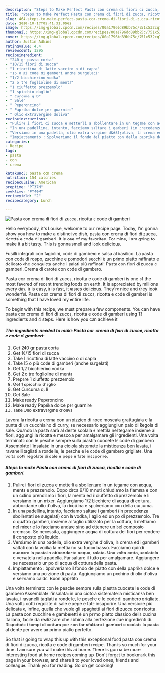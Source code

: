 ```yaml
---
description: "Steps to Make Perfect Pasta con crema di fiori di zucca, ricotta e code di gamberi"
title: "Steps to Make Perfect Pasta con crema di fiori di zucca, ricotta e code di gamberi"
slug: 464-steps-to-make-perfect-pasta-con-crema-di-fiori-di-zucca-ricotta-e-code-di-gamberi
date: 2020-10-17T05:41:31.056Z
image: https://img-global.cpcdn.com/recipes/00a1796dd89bb75c/751x532cq70/pasta-con-crema-di-fiori-di-zucca-ricotta-e-code-di-gamberi-recipe-main-photo.jpg
thumbnail: https://img-global.cpcdn.com/recipes/00a1796dd89bb75c/751x532cq70/pasta-con-crema-di-fiori-di-zucca-ricotta-e-code-di-gamberi-recipe-main-photo.jpg
cover: https://img-global.cpcdn.com/recipes/00a1796dd89bb75c/751x532cq70/pasta-con-crema-di-fiori-di-zucca-ricotta-e-code-di-gamberi-recipe-main-photo.jpg
author: Justin Adkins
ratingvalue: 4.4
reviewcount: 1295
recipeingredient:
- "240 gr pasta corta"
- "10/15 fiori di zucca"
- "1 ricottina di latte vaccino o di capra"
- "15 o pi code di gamberi anche surgelati"
- "1/2 bicchierino vodka"
- "2 o tre foglioline di menta"
- "1 ciuffetto prezzemolo"
- "1 spicchio daglio"
- " Curcuma q B"
- " Sale"
- " Peperoncino"
- " Paprika dolce per guarnire"
- " Olio extravergine doliva"
recipeinstructions:
- "Pulire i fiori di zucca e metterli a sbollentare in un tegame con acqua, menta e prezzemolo. Dopo circa 9/10 minuti chiudiamo la fiamma e con un colino prendiamo i fiori, la menta ed il ciuffetto di prezzemolo e li versiamo in un mixer. Aggiungiamo 1/2 bicchiere di acqua di cottura, abbondante olio d&#39;oliva, la ricottina e spolveriamo con della curcuma."
- "In una padellina, intanto, facciamo saltare i gamberi (in precedenza sbollentati se surgelati) con la vodka, l&#39;aglio ed un po di prezzemolo. Tre o quattro gamberi, insieme all&#39;aglio utilizzato per la cottura, li mettiamo nel mixer e lo facciamo andare sino ad ottenere un bel composto cremoso. Se necessita, aggiungere acqua di cottura dei fiori per rendere il composto più liquido."
- "Versiamo in una padella, olio extra vergine d&#39;oliva, la crema ed i gamberi saltati con la vodka la mettiamo su fuoco basso. Facciamo quindi cuocere la pasta in abbondante acqua, salata. Una volta cotta, scolatela e versatela nella padella. Far saltare il tutto per amalgamare. Aggiungere se necessario un po di acqua di cottura della pasta."
- "Impiattamento : Spolveriamo il fondo del piatto con della paprika dolce e versiamo una porzione di pasta. Aggiungiamo un pochino di olio d&#39;oliva e serviamo caldo. Buon appetito"
categories:
- Recipe
tags:
- pasta
- con
- crema

katakunci: pasta con crema 
nutrition: 154 calories
recipecuisine: American
preptime: "PT37M"
cooktime: "PT40M"
recipeyield: "2"
recipecategory: Lunch

---
```



![Pasta con crema di fiori di zucca, ricotta e code di gamberi](https://img-global.cpcdn.com/recipes/00a1796dd89bb75c/751x532cq70/pasta-con-crema-di-fiori-di-zucca-ricotta-e-code-di-gamberi-recipe-main-photo.jpg)

Hello everybody, it's Louise, welcome to our recipe page. Today, I'm gonna show you how to make a distinctive dish, pasta con crema di fiori di zucca, ricotta e code di gamberi. It is one of my favorites. For mine, I am going to make it a bit tasty. This is gonna smell and look delicious.

Fusilli integrali con fagiolini, code di gambero e salsa al basilico. La pasta con coda di rospo, zucchine e pomodori secchi è un primo piatto raffinato e delicato che conquista anche i palati più raffinati! Pasta con fiori di zucca e gamberi. Crema di carote con code di gambero.

Pasta con crema di fiori di zucca, ricotta e code di gamberi is one of the most favored of recent trending foods on earth. It is appreciated by millions every day. It is easy, it is fast, it tastes delicious. They're nice and they look wonderful. Pasta con crema di fiori di zucca, ricotta e code di gamberi is something that I have loved my entire life.


To begin with this recipe, we must prepare a few components. You can have pasta con crema di fiori di zucca, ricotta e code di gamberi using 13 ingredients and 4 steps. Here is how you can achieve it.

<!--inarticleads1-->

##### The ingredients needed to make Pasta con crema di fiori di zucca, ricotta e code di gamberi:

1. Get 240 gr pasta corta
1. Get 10/15 fiori di zucca
1. Take 1 ricottina di latte vaccino o di capra
1. Take 15 o più code di gamberi (anche surgelati)
1. Get 1/2 bicchierino vodka
1. Get 2 o tre foglioline di menta
1. Prepare 1 ciuffetto prezzemolo
1. Get 1 spicchio d&#39;aglio
1. Get  Curcuma q. B
1. Get  Sale
1. Make ready  Peperoncino
1. Make ready  Paprika dolce per guarnire
1. Take  Olio extravergine d&#39;oliva


Lavora la ricotta a crema con un pizzico di noce moscata grattugiata e la punta di un cucchiaino di curry, se necessario aggiungi un paio di Regola di sale. Quando la pasta sarà al dente scolala e mettila nel tegame insieme ai fiori, aggiungi la ricotta e mescola per amalgamare gli ingredienti. Una volta terminato con le pesche sempre sulla piastra cuocete le code di gambero Assemblate l&#39;insalata: in una ciotola sistemate la misticanza ben lavata, i ravanelli tagliati a rondelle, le pesche e le code di gambero grigliate. Una volta cotti regolate di sale e pepe e fate insaporire. 

<!--inarticleads2-->

##### Steps to make Pasta con crema di fiori di zucca, ricotta e code di gamberi:

1. Pulire i fiori di zucca e metterli a sbollentare in un tegame con acqua, menta e prezzemolo. Dopo circa 9/10 minuti chiudiamo la fiamma e con un colino prendiamo i fiori, la menta ed il ciuffetto di prezzemolo e li versiamo in un mixer. Aggiungiamo 1/2 bicchiere di acqua di cottura, abbondante olio d&#39;oliva, la ricottina e spolveriamo con della curcuma.
1. In una padellina, intanto, facciamo saltare i gamberi (in precedenza sbollentati se surgelati) con la vodka, l&#39;aglio ed un po di prezzemolo. Tre o quattro gamberi, insieme all&#39;aglio utilizzato per la cottura, li mettiamo nel mixer e lo facciamo andare sino ad ottenere un bel composto cremoso. Se necessita, aggiungere acqua di cottura dei fiori per rendere il composto più liquido.
1. Versiamo in una padella, olio extra vergine d&#39;oliva, la crema ed i gamberi saltati con la vodka la mettiamo su fuoco basso. Facciamo quindi cuocere la pasta in abbondante acqua, salata. Una volta cotta, scolatela e versatela nella padella. Far saltare il tutto per amalgamare. Aggiungere se necessario un po di acqua di cottura della pasta.
1. Impiattamento : Spolveriamo il fondo del piatto con della paprika dolce e versiamo una porzione di pasta. Aggiungiamo un pochino di olio d&#39;oliva e serviamo caldo. Buon appetito


Una volta terminato con le pesche sempre sulla piastra cuocete le code di gambero Assemblate l&#39;insalata: in una ciotola sistemate la misticanza ben lavata, i ravanelli tagliati a rondelle, le pesche e le code di gambero grigliate. Una volta cotti regolate di sale e pepe e fate insaporire. Una versione più delicata è, infine, quella che vuole gli spaghetti ai fiori di zucca con ricotta. La pasta con zucchine e gamberetti è un primo piatto classico della cucina italiana, facile da realizzare che abbina alla perfezione due ingredienti di. Rispettate i tempi di cottura per non far sfaldare i gamberi e scolate la pasta al dente per avere un primo piatto perfetto. 

So that is going to wrap this up with this exceptional food pasta con crema di fiori di zucca, ricotta e code di gamberi recipe. Thanks so much for your time. I am sure you will make this at home. There is gonna be more interesting food at home recipes coming up. Don't forget to bookmark this page in your browser, and share it to your loved ones, friends and colleague. Thank you for reading. Go on get cooking!
